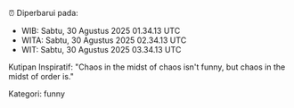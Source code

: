 ⏰ Diperbarui pada:
- WIB: Sabtu, 30 Agustus 2025 01.34.13 UTC
- WITA: Sabtu, 30 Agustus 2025 02.34.13 UTC
- WIT: Sabtu, 30 Agustus 2025 03.34.13 UTC

Kutipan Inspiratif:
"Chaos in the midst of chaos isn't funny, but chaos in the midst of order is."


Kategori: funny

